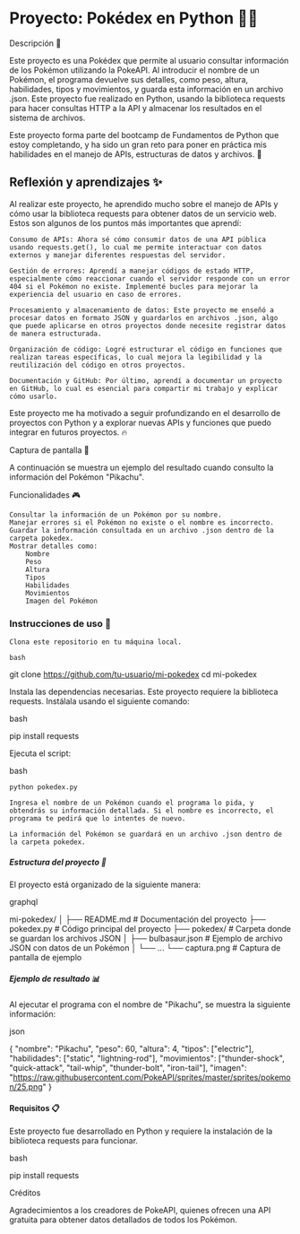# Proyecto: Pokédex en Python 🐱‍👤

Descripción 📜

Este proyecto es una Pokédex que permite al usuario consultar información de los Pokémon utilizando la PokeAPI. Al introducir el nombre de un Pokémon, el programa devuelve sus detalles, como peso, altura, habilidades, tipos y movimientos, y guarda esta información en un archivo .json. Este proyecto fue realizado en Python, usando la biblioteca requests para hacer consultas HTTP a la API y almacenar los resultados en el sistema de archivos.

Este proyecto forma parte del bootcamp de Fundamentos de Python que estoy completando, y ha sido un gran reto para poner en práctica mis habilidades en el manejo de APIs, estructuras de datos y archivos. 🚀


## Reflexión y aprendizajes ✨

Al realizar este proyecto, he aprendido mucho sobre el manejo de APIs y cómo usar la biblioteca requests para obtener datos de un servicio web. Estos son algunos de los puntos más importantes que aprendí:

    Consumo de APIs: Ahora sé cómo consumir datos de una API pública usando requests.get(), lo cual me permite interactuar con datos externos y manejar diferentes respuestas del servidor.

    Gestión de errores: Aprendí a manejar códigos de estado HTTP, especialmente cómo reaccionar cuando el servidor responde con un error 404 si el Pokémon no existe. Implementé bucles para mejorar la experiencia del usuario en caso de errores.

    Procesamiento y almacenamiento de datos: Este proyecto me enseñó a procesar datos en formato JSON y guardarlos en archivos .json, algo que puede aplicarse en otros proyectos donde necesite registrar datos de manera estructurada.

    Organización de código: Logré estructurar el código en funciones que realizan tareas específicas, lo cual mejora la legibilidad y la reutilización del código en otros proyectos.

    Documentación y GitHub: Por último, aprendí a documentar un proyecto en GitHub, lo cual es esencial para compartir mi trabajo y explicar cómo usarlo.

Este proyecto me ha motivado a seguir profundizando en el desarrollo de proyectos con Python y a explorar nuevas APIs y funciones que puedo integrar en futuros proyectos. 🔥


Captura de pantalla 📸

A continuación se muestra un ejemplo del resultado cuando consulto la información del Pokémon "Pikachu".

Funcionalidades 🎮

    Consultar la información de un Pokémon por su nombre.
    Manejar errores si el Pokémon no existe o el nombre es incorrecto.
    Guardar la información consultada en un archivo .json dentro de la carpeta pokedex.
    Mostrar detalles como:
        Nombre
        Peso
        Altura
        Tipos
        Habilidades
        Movimientos
        Imagen del Pokémon

### Instrucciones de uso 🚀

    Clona este repositorio en tu máquina local.

    bash

git clone https://github.com/tu-usuario/mi-pokedex
cd mi-pokedex

Instala las dependencias necesarias. Este proyecto requiere la biblioteca requests. Instálala usando el siguiente comando:

bash

pip install requests

Ejecuta el script:

bash

    python pokedex.py

    Ingresa el nombre de un Pokémon cuando el programa lo pida, y obtendrás su información detallada. Si el nombre es incorrecto, el programa te pedirá que lo intentes de nuevo.

    La información del Pokémon se guardará en un archivo .json dentro de la carpeta pokedex.

##### Estructura del proyecto 📂

El proyecto está organizado de la siguiente manera:

graphql

mi-pokedex/
│
├── README.md           # Documentación del proyecto
├── pokedex.py          # Código principal del proyecto
├── pokedex/            # Carpeta donde se guardan los archivos JSON
│   ├── bulbasaur.json   # Ejemplo de archivo JSON con datos de un Pokémon
│   └── ...
└── captura.png         # Captura de pantalla de ejemplo

##### Ejemplo de resultado 📊

Al ejecutar el programa con el nombre de "Pikachu", se muestra la siguiente información:

json

{
    "nombre": "Pikachu",
    "peso": 60,
    "altura": 4,
    "tipos": ["electric"],
    "habilidades": ["static", "lightning-rod"],
    "movimientos": ["thunder-shock", "quick-attack", "tail-whip", "thunder-bolt", "iron-tail"],
    "imagen": "https://raw.githubusercontent.com/PokeAPI/sprites/master/sprites/pokemon/25.png"
}


#### Requisitos 📋

Este proyecto fue desarrollado en Python y requiere la instalación de la biblioteca requests para funcionar.

bash

pip install requests

Créditos

Agradecimientos a los creadores de PokeAPI, quienes ofrecen una API gratuita para obtener datos detallados de todos los Pokémon.